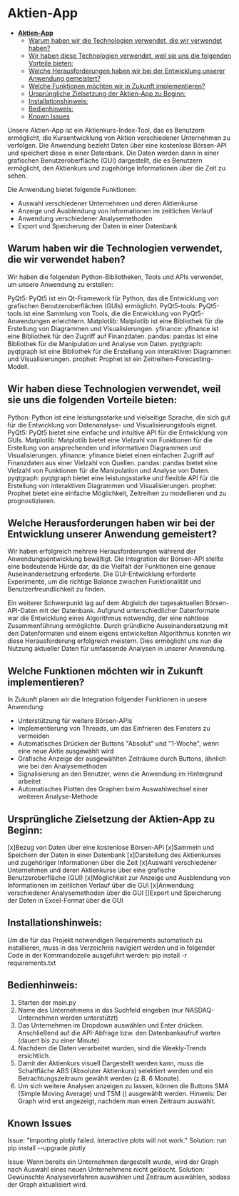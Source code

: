# **Aktien-App**

- [**Aktien-App**](#aktien-app)
  - [Warum haben wir die Technologien verwendet, die wir verwendet haben?](#warum-haben-wir-die-technologien-verwendet-die-wir-verwendet-haben)
  - [Wir haben diese Technologien verwendet, weil sie uns die folgenden Vorteile bieten:](#wir-haben-diese-technologien-verwendet-weil-sie-uns-die-folgenden-vorteile-bieten)
  - [Welche Herausforderungen haben wir bei der Entwicklung unserer Anwendung gemeistert?](#welche-herausforderungen-haben-wir-bei-der-entwicklung-unserer-anwendung-gemeistert)
  - [Welche Funktionen möchten wir in Zukunft implementieren?](#welche-funktionen-möchten-wir-in-zukunft-implementieren)
  - [Ursprüngliche Zielsetzung der Aktien-App zu Beginn:](#ursprüngliche-zielsetzung-der-aktien-app-zu-beginn)
  - [Installationshinweis:](#installationshinweis)
  - [Bedienhinweis:](#bedienhinweis)
  - [Known Issues](#known-issues)

Unsere Aktien-App ist ein Aktienkurs-Index-Tool, das es Benutzern ermöglicht, die Kursentwicklung von Aktien verschiedener Unternehmen zu verfolgen. Die Anwendung bezieht Daten über eine kostenlose Börsen-API und speichert diese in einer Datenbank. Die Daten werden dann in einer grafischen Benutzeroberfläche (GUI) dargestellt, die es Benutzern ermöglicht, den Aktienkurs und zugehörige Informationen über die Zeit zu sehen.

Die Anwendung bietet folgende Funktionen:

-   Auswahl verschiedener Unternehmen und deren Aktienkurse
-   Anzeige und Ausblendung von Informationen im zeitlichen Verlauf
-   Anwendung verschiedener Analysemethoden
-   Export und Speicherung der Daten in einer Datenbank

## Warum haben wir die Technologien verwendet, die wir verwendet haben?

Wir haben die folgenden Python-Bibliotheken, Tools und APIs verwendet, um unsere Anwendung zu erstellen:

PyQt5: PyQt5 ist ein Qt-Framework für Python, das die Entwicklung von grafischen Benutzeroberflächen (GUIs) ermöglicht.
PyQt5-tools: PyQt5-tools ist eine Sammlung von Tools, die die Entwicklung von PyQt5-Anwendungen erleichtern.
Matplotlib: Matplotlib ist eine Bibliothek für die Erstellung von Diagrammen und Visualisierungen.
yfinance: yfinance ist eine Bibliothek für den Zugriff auf Finanzdaten.
pandas: pandas ist eine Bibliothek für die Manipulation und Analyse von Daten.
pyqtgraph: pyqtgraph ist eine Bibliothek für die Erstellung von interaktiven Diagrammen und Visualisierungen.
prophet: Prophet ist ein Zeitreihen-Forecasting-Modell.

## Wir haben diese Technologien verwendet, weil sie uns die folgenden Vorteile bieten:

Python: Python ist eine leistungsstarke und vielseitige Sprache, die sich gut für die Entwicklung von Datenanalyse- und Visualisierungstools eignet.
PyQt5: PyQt5 bietet eine einfache und intuitive API für die Entwicklung von GUIs.
Matplotlib: Matplotlib bietet eine Vielzahl von Funktionen für die Erstellung von ansprechenden und informativen Diagrammen und Visualisierungen.
yfinance: yfinance bietet einen einfachen Zugriff auf Finanzdaten aus einer Vielzahl von Quellen.
pandas: pandas bietet eine Vielzahl von Funktionen für die Manipulation und Analyse von Daten.
pyqtgraph: pyqtgraph bietet eine leistungsstarke und flexible API für die Erstellung von interaktiven Diagrammen und Visualisierungen.
prophet: Prophet bietet eine einfache Möglichkeit, Zeitreihen zu modellieren und zu prognostizieren.

## Welche Herausforderungen haben wir bei der Entwicklung unserer Anwendung gemeistert?

Wir haben erfolgreich mehrere Herausforderungen während der Anwendungsentwicklung bewältigt. Die Integration der Börsen-API stellte eine bedeutende Hürde dar, da die Vielfalt der Funktionen eine genaue Auseinandersetzung erforderte. Die GUI-Entwicklung erforderte Experimente, um die richtige Balance zwischen Funktionalität und Benutzerfreundlichkeit zu finden.

Ein weiterer Schwerpunkt lag auf dem Abgleich der tagesaktuellen Börsen-API-Daten mit der Datenbank. Aufgrund unterschiedlicher Datenformate war die Entwicklung eines Algorithmus notwendig, der eine nahtlose Zusammenführung ermöglichte. Durch gründliche Auseinandersetzung mit den Datenformaten und einem eigens entwickelten Algorithmus konnten wir diese Herausforderung erfolgreich meistern. Dies ermöglicht uns nun die Nutzung aktueller Daten für umfassende Analysen in unserer Anwendung.

## Welche Funktionen möchten wir in Zukunft implementieren?

In Zukunft planen wir die Integration folgender Funktionen in unsere Anwendung:

-   Unterstützung für weitere Börsen-APIs
-   Implementierung von Threads, um das Einfrieren des Fensters zu vermeiden
-   Automatisches Drücken der Buttons "Absolut" und "1-Woche", wenn eine neue Aktie ausgewählt wird
-   Grafische Anzeige der ausgewählten Zeiträume durch Buttons, ähnlich wie bei den Analysemethoden
-   Signalisierung an den Benutzer, wenn die Anwendung im Hintergrund arbeitet
-   Automatisches Plotten des Graphen beim Auswahlwechsel einer weiteren Analyse-Methode


## Ursprüngliche Zielsetzung der Aktien-App zu Beginn:

[x]Bezug von Daten über eine kostenlose Börsen-API
[x]Sammeln und Speichern der Daten in einer Datenbank
[x]Darstellung des Aktienkurses und zugehöriger Informationen über die Zeit
[x]Auswahl verschiedener Unternehmen und deren Aktienkurse über eine grafische Benutzeroberfläche (GUI)
[x]Möglichkeit zur Anzeige und Ausblendung von Informationen im zeitlichen Verlauf über die GUI
[x]Anwendung verschiedener Analysemethoden über die GUI
[]Export und Speicherung der Daten in Excel-Format über die GUI

## Installationshinweis:
Um die für das Projekt notwendigen Requirements automatisch zu installieren, muss in das Verzeichnis navigiert werden und in folgender Code in der Kommandozeile ausgeführt werden: pip install -r requirements.txt

## Bedienhinweis:
1. Starten der main.py
2. Name des Unternehmens in das Suchfeld eingeben (nur NASDAQ-Unternehmen werden unterstützt)
3. Das Unternehmen im Dropdown auswählen und Enter drücken. Anschließend auf die API-Abfrage bzw. den Datenbankaufruf warten (dauert bis zu einer Minute)
4. Nachdem die Daten verarbeitet wurden, sind die Weekly-Trends ersichtlich.
5. Damit der Aktienkurs visuell Dargestellt werden kann, muss die Schaltfläche ABS (Absoluter Aktienkurs) selektiert werden und ein Betrachtungszeitraum gewählt werden (z.B. 6 Monate).
6. Um sich weitere Analysen anzeigen zu lassen, können die Buttons SMA (Simple Moving Average) und TSM () ausgewählt werden. Hinweis: Der Graph wird erst angezeigt, nachdem man einen Zeitraum auswählt.

## Known Issues
Issue: "Importing plotly failed. Interactive plots will not work."
Solution: run pip install --upgrade plotly

Issue: Wenn bereits ein Unternehmen dargestellt wurde, wird der Graph nach Auswahl eines neuen Unternehmens nicht gelöscht.
Solution: Gewünschte Analyseverfahren auswählen und Zeitraum auswählen, sodass der Graph aktualisiert wird.